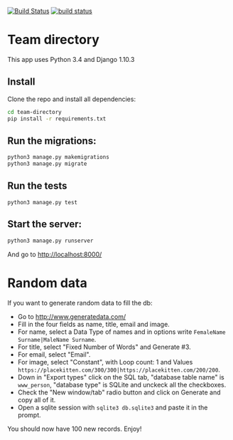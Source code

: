 [![Build Status](https://travis-ci.org/octopusinvitro/team-directory.svg?branch=master)](https://travis-ci.org/octopusinvitro/team-directory)
[![build status](https://gitlab.com/octopusinvitro/team-directory/badges/master/build.svg)](https://gitlab.com/octopusinvitro/team-directory/commits/master)


# Team directory

This app uses Python 3.4 and Django 1.10.3


## Install

Clone the repo and install all dependencies:

```bash
cd team-directory
pip install -r requirements.txt
```


## Run the migrations:

```bash
python3 manage.py makemigrations
python3 manage.py migrate
```


## Run the tests

```
python3 manage.py test
```


## Start the server:

```bash
python3 manage.py runserver
```

And go to <http://localhost:8000/>


# Random data

If you want to generate random data to fill the db:

* Go to <http://www.generatedata.com/>
* Fill in the four fields as name, title, email and image.
* For name, select a Data Type of names and in options write `FemaleName Surname|MaleName Surname`.
* For title, select "Fixed Number of Words" and Generate #3.
* For email, select "Email".
* For image, select "Constant", with Loop count: 1 and Values `https://placekitten.com/300/300|https://placekitten.com/200/200`.
* Down in "Export types" click on the SQL tab, "database table name" is `www_person`, "database type" is SQLite and unckeck all the checkboxes.
* Check the "New window/tab" radio button and click on Generate and copy all of it.
* Open a sqlite session with `sqlite3 db.sqlite3` and paste it in the prompt.

You should now have 100 new records. Enjoy!

